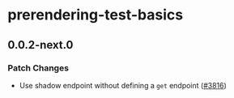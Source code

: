 # prerendering-test-basics

## 0.0.2-next.0
### Patch Changes



- Use shadow endpoint without defining a `get` endpoint ([#3816](https://github.com/sveltejs/kit/pull/3816))
